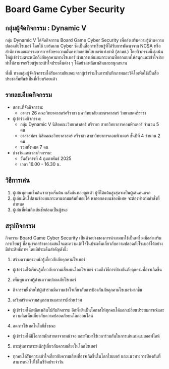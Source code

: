 # Board Game Cyber Security

## กลุ่มผู้จัดกิจกรรม : Dynamic V

กลุ่ม Dynamic V ได้จัดกิจกรรม Board Game Cyber Security เพื่อส่งเสริมความรู้ด้านความปลอดภัยไซเบอร์ โดยใช้ บอร์ดเกม Cyber ซึ่งเป็นสื่อการเรียนรู้ที่ได้รับการพัฒนาจาก NCSA หรือสำนักงานคณะกรรมการการรักษาความมั่นคงปลอดภัยไซเบอร์แห่งชาติ (สกมช.) โดยกิจกรรมนี้มุ่งเน้นให้ผู้เข้าร่วมตระหนักถึงภัยคุกคามทางไซเบอร์ ผ่านการเล่นเกมกระดานที่ออกแบบให้สนุกและเข้าใจง่าย ทำให้สามารถเรียนรู้และเข้าใจประเด็นต่าง ๆ ได้อย่างเพลิดเพลินและสนุกสนาน

ทั้งนี้ ทางกลุ่มผู้จัดกิจกรรมได้รับความยินยอมจากผู้เข้าร่วมในการบันทึกภาพและวิดีโอเพื่อใช้เป็นสื่อประชาสัมพันธ์เป็นที่เรียบร้อยแล้ว

## รายละเอียดกิจกรรม
- สถานที่จัดกิจกรรม:
  - อาคาร 26 คณะวิทยาศาสตร์ศรีราชา มหาวิทยาลัยเกษตรศาสตร์ วิทยาเขตศรีราชา
- ผู้เข้าร่วมกิจกรรม:
  - กลุ่ม Dynamic V นิสิตคณะวิทยาศาสตร์ ศรีราชา สาขาวิทยาการคอมพิวเตอร์ จำนวน 5 คน
  - อาสาสมัคร นิสิตคณะวิทยาศาสตร์ ศรีราชา สาขาวิทยาการคอมพิวเตอร์ ชั้นปีที่ 4 จำนวน 2 คน
  - รวมทั้งหมด 7 คน
- ช่วงวันและเวลากิจกรรม:
  - วันอังคารที่ 4 กุมภาพันธ์ 2025
  - เวลา 16.00 - 16.30 น.

## วิธีการเล่น
1. ผู้เล่นทุกคนเริ่มต้นจากจุดเริ่มต้น ผลัดกันทอยลูกเต๋า ผู้ที่ได้แต้มสูงสุดจะเป็นผู้เล่นคนแรก
2. ผู้เล่นเดินไปตามช่องบนกระดานตามแต้มที่ทอยได้ หากตกลงบนช่องพิเศษ จะต้องทำตามคำสั่งที่กำหนด
3. ผู้เล่นที่เดินถึงเส้นชัยก่อนเป็นผู้ชนะ

## สรุปกิจกรรม
กิจกรรม Board Game Cyber Security เป็นตัวอย่างของการนำเกมมาใช้เป็นเครื่องมือส่งเสริมการเรียนรู้ ที่สามารถสร้างความสนใจและความเข้าใจในประเด็นเกี่ยวกับความปลอดภัยไซเบอร์ได้อย่างมีประสิทธิภาพ โดยมีประเด็นสำคัญดังนี้:
1. สร้างความตระหนักรู้เกี่ยวกับภัยคุกคามไซเบอร์
- ผู้เข้าร่วมได้เรียนรู้เกี่ยวกับความเสี่ยงบนโลกไซเบอร์ รวมถึงวิธีการป้องกันภัยคุกคามที่อาจเกิดขึ้น
2. เพิ่มพูนความรู้ด้านความปลอดภัยไซเบอร์
- กิจกรรมนี้ช่วยให้ผู้เข้าร่วมมีความเข้าใจเกี่ยวกับการป้องกันภัยคุกคามไซเบอร์มากขึ้น
3. เสริมสร้างความสนุกสนานและการมีส่วนร่วม
- ผู้เข้าร่วมได้เพลิดเพลินไปกับกิจกรรม อีกทั้งยังเป็นโอกาสให้ทุกคนได้แลกเปลี่ยนประสบการณ์และความคิดเห็นเกี่ยวกับความปลอดภัยบนโลกออนไลน์
4. ลดการใช้เทคโนโลยีชั่วขณะ
- ผู้เข้าร่วมได้มีโอกาสพักสายตาจากหน้าจอ และหันมาใช้เวลาร่วมกันในการเล่นเกมแบบออฟไลน์
5. กระตุ้นการตระหนักรู้เกี่ยวกับความเสี่ยงในโลกไซเบอร์
- ทุกคนได้รับความเข้าใจเกี่ยวกับความเสี่ยงที่อาจเกิดขึ้นในโลกไซเบอร์ และแนวทางการป้องกันที่สามารถนำไปใช้ในชีวิตประจำวัน



